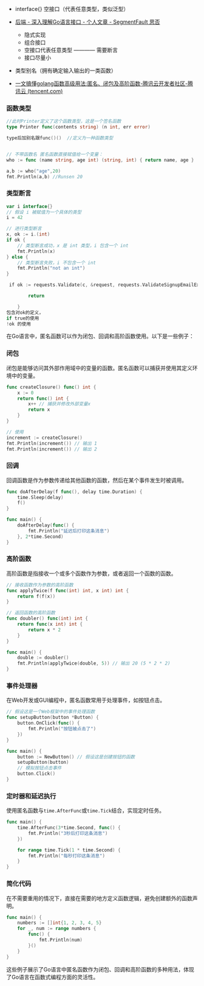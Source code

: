 - interface{} 空接口（代表任意类型，类似泛型）
- [后端 - 深入理解Go语言接口 - 个人文章 - SegmentFault 思否](https://segmentfault.com/a/1190000043914565)
	- 隐式实现
	- 组合接口
	- 空接口代表任意类型  ————  需要断言
	- 接口尽量小

- 类型别名（拥有确定输入输出的一类函数）

- [一文搞懂golang函数高级用法:匿名、闭包及高阶函数-腾讯云开发者社区-腾讯云 (tencent.com)](https://cloud.tencent.com/developer/article/1908081)

### 函数类型

```go
//此时Printer定义了这个函数类型，这是一个签名函数
type Printer func(contents string) (n int, err error)

type后加别名跟func()()  //定义为一种函数类型


// 不带函数名 匿名函数直接赋值给一个变量： 
who := func (name string, age int) (string, int) { return name, age }

a,b := who("age",20) 
fmt.Println(a,b) //Runsen 20
```

### 类型断言
```go
var i interface{}
// 假设 i 被赋值为一个具体的类型
i = 42

// 进行类型断言
x, ok := i.(int)
if ok {
    // 类型断言成功，x 是 int 类型，i 包含一个 int
    fmt.Println(x)
} else {
    // 类型断言失败，i 不包含一个 int
    fmt.Println("not an int")
}
```


```go
 if ok := requests.Validate(c, &request, requests.ValidateSignupEmailExist); !ok {

        return

    }
包含对ok的定义，
if true的使用
!ok 的使用
```

在Go语言中，匿名函数可以作为闭包、回调和高阶函数使用。以下是一些例子：

### 闭包
闭包是能够访问其外部作用域中的变量的函数。匿名函数可以捕获并使用其定义环境中的变量。

```go
func createClosure() func() int {
    x := 0
    return func() int {
        x++ // 捕获并修改外部变量x
        return x
    }
}

// 使用
increment := createClosure()
fmt.Println(increment()) // 输出 1
fmt.Println(increment()) // 输出 2
```

### 回调
回调函数是作为参数传递给其他函数的函数，然后在某个事件发生时被调用。

```go
func doAfterDelay(f func(), delay time.Duration) {
    time.Sleep(delay)
    f()
}

func main() {
    doAfterDelay(func() {
        fmt.Println("延迟后打印这条消息")
    }, 2*time.Second)
}
```

### 高阶函数
高阶函数是指接收一个或多个函数作为参数，或者返回一个函数的函数。

```go
// 接收函数作为参数的高阶函数
func applyTwice(f func(int) int, x int) int {
    return f(f(x))
}

// 返回函数的高阶函数
func doubler() func(int) int {
    return func(x int) int {
        return x * 2
    }
}

func main() {
    double := doubler()
    fmt.Println(applyTwice(double, 5)) // 输出 20 (5 * 2 * 2)
}
```

### 事件处理器
在Web开发或GUI编程中，匿名函数常用于处理事件，如按钮点击。

```go
// 假设这是一个Web框架中的事件处理函数
func setupButton(button *Button) {
    button.OnClick(func() {
        fmt.Println("按钮被点击了")
    })
}

func main() {
    button := NewButton() // 假设这是创建按钮的函数
    setupButton(button)
    // 模拟按钮点击事件
    button.Click()
}
```

### 定时器和延迟执行
使用匿名函数与`time.AfterFunc`或`time.Tick`结合，实现定时任务。

```go
func main() {
    time.AfterFunc(3*time.Second, func() {
        fmt.Println("3秒后打印这条消息")
    })

    for range time.Tick(1 * time.Second) {
        fmt.Println("每秒打印这条消息")
    }
}
```

### 简化代码
在不需要重用的情况下，直接在需要的地方定义函数逻辑，避免创建额外的函数声明。

```go
func main() {
    numbers := []int{1, 2, 3, 4, 5}
    for _, num := range numbers {
        func() {
            fmt.Println(num)
        }()
    }
}
```

这些例子展示了Go语言中匿名函数作为闭包、回调和高阶函数的多种用法，体现了Go语言在函数式编程方面的灵活性。